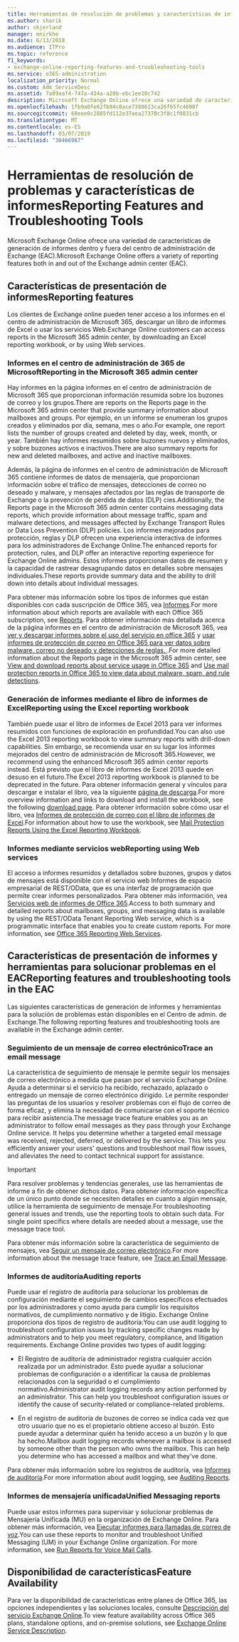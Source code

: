 ```yaml
---
title: Herramientas de resolución de problemas y características de informes
ms.author: sharik
author: skjerland
manager: mnirkhe
ms.date: 6/13/2018
ms.audience: ITPro
ms.topic: reference
f1_keywords:
- exchange-online-reporting-features-and-troubleshooting-tools
ms.service: o365-administration
localization_priority: Normal
ms.custom: Adm_ServiceDesc
ms.assetid: 7a89aaf4-747a-434a-a20b-ebc1ee10c742
description: Microsoft Exchange Online ofrece una variedad de características de generación de informes dentro y fuera del centro de administración de Exchange (EAC).
ms.openlocfilehash: 1fb9a0fe62fb94c0ace7388613ca26f65fc4698f
ms.sourcegitcommit: 68eee0c2885fd112e37eea27370c3f8c1f0831cb
ms.translationtype: MT
ms.contentlocale: es-ES
ms.lasthandoff: 03/07/2019
ms.locfileid: "30466987"
---
```

# <a name="reporting-features-and-troubleshooting-tools"></a><span data-ttu-id="d3119-103">Herramientas de resolución de problemas y características de informes</span><span class="sxs-lookup"><span data-stu-id="d3119-103">Reporting Features and Troubleshooting Tools</span></span>

<span data-ttu-id="d3119-104">Microsoft Exchange Online ofrece una variedad de características de generación de informes dentro y fuera del centro de administración de Exchange (EAC).</span><span class="sxs-lookup"><span data-stu-id="d3119-104">Microsoft Exchange Online offers a variety of reporting features both in and out of the Exchange admin center (EAC).</span></span>
  
## <a name="reporting-features"></a><span data-ttu-id="d3119-105">Características de presentación de informes</span><span class="sxs-lookup"><span data-stu-id="d3119-105">Reporting features</span></span>

<span data-ttu-id="d3119-106">Los clientes de Exchange online pueden tener acceso a los informes en el centro de administración de Microsoft 365, descargar un libro de informes de Excel o usar los servicios Web.</span><span class="sxs-lookup"><span data-stu-id="d3119-106">Exchange Online customers can access reports in the Microsoft 365 admin center, by downloading an Excel reporting workbook, or by using Web services.</span></span>
  
### <a name="reporting-in-the-microsoft-365-admin-center"></a><span data-ttu-id="d3119-107">Informes en el centro de administración de 365 de Microsoft</span><span class="sxs-lookup"><span data-stu-id="d3119-107">Reporting in the Microsoft 365 admin center</span></span>

<span data-ttu-id="d3119-108">Hay informes en la página informes en el centro de administración de Microsoft 365 que proporcionan información resumida sobre los buzones de correo y los grupos.</span><span class="sxs-lookup"><span data-stu-id="d3119-108">There are reports on the Reports page in the Microsoft 365 admin center that provide summary information about mailboxes and groups.</span></span> <span data-ttu-id="d3119-109">Por ejemplo, en un informe se enumeran los grupos creados y eliminados por día, semana, mes o año.</span><span class="sxs-lookup"><span data-stu-id="d3119-109">For example, one report lists the number of groups created and deleted by day, week, month, or year.</span></span> <span data-ttu-id="d3119-110">También hay informes resumidos sobre buzones nuevos y eliminados, y sobre buzones activos e inactivos.</span><span class="sxs-lookup"><span data-stu-id="d3119-110">There are also summary reports for new and deleted mailboxes, and active and inactive mailboxes.</span></span> 
  
<span data-ttu-id="d3119-111">Además, la página de informes en el centro de administración de Microsoft 365 contiene informes de datos de mensajería, que proporcionan información sobre el tráfico de mensajes, detecciones de correo no deseado y malware, y mensajes afectados por las reglas de transporte de Exchange o la prevención de pérdida de datos (DLP) cies.</span><span class="sxs-lookup"><span data-stu-id="d3119-111">Additionally, the Reports page in the Microsoft 365 admin center contains messaging data reports, which provide information about message traffic, spam and malware detections, and messages affected by Exchange Transport Rules or Data Loss Prevention (DLP) policies.</span></span> <span data-ttu-id="d3119-112">Los informes mejorados para protección, reglas y DLP ofrecen una experiencia interactiva de informes para los administradores de Exchange Online.</span><span class="sxs-lookup"><span data-stu-id="d3119-112">The enhanced reports for protection, rules, and DLP offer an interactive reporting experience for Exchange Online admins.</span></span> <span data-ttu-id="d3119-113">Estos informes proporcionan datos de resumen y la capacidad de rastrear desagrupando datos en detalles sobre mensajes individuales.</span><span class="sxs-lookup"><span data-stu-id="d3119-113">These reports provide summary data and the ability to drill down into details about individual messages.</span></span>
  
<span data-ttu-id="d3119-114">Para obtener más información sobre los tipos de informes que están disponibles con cada suscripción de Office 365, vea [Informes](../office-365-platform-service-description/reports.md).</span><span class="sxs-lookup"><span data-stu-id="d3119-114">For more information about which reports are available with each Office 365 subscription, see [Reports](../office-365-platform-service-description/reports.md).</span></span> <span data-ttu-id="d3119-115">Para obtener información más detallada acerca de la página informes en el centro de administración de Microsoft 365, vea [ver y descargar informes sobre el uso del servicio en office 365](https://go.microsoft.com/fwlink/p/?LinkId=401187) y [usar informes de protección de correo en Office 365 para ver datos sobre malware, correo no deseado y detecciones de reglas. ](https://go.microsoft.com/fwlink/p/?LinkID=401102).</span><span class="sxs-lookup"><span data-stu-id="d3119-115">For more detailed information about the Reports page in the Microsoft 365 admin center, see [View and download reports about service usage in Office 365](https://go.microsoft.com/fwlink/p/?LinkId=401187) and [Use mail protection reports in Office 365 to view data about malware, spam, and rule detections](https://go.microsoft.com/fwlink/p/?LinkID=401102).</span></span>
  
### <a name="reporting-using-the-excel-reporting-workbook"></a><span data-ttu-id="d3119-116">Generación de informes mediante el libro de informes de Excel</span><span class="sxs-lookup"><span data-stu-id="d3119-116">Reporting using the Excel reporting workbook</span></span>

<span data-ttu-id="d3119-117">También puede usar el libro de informes de Excel 2013 para ver informes resumidos con funciones de exploración en profundidad.</span><span class="sxs-lookup"><span data-stu-id="d3119-117">You can also use the Excel 2013 reporting workbook to view summary reports with drill-down capabilities.</span></span> <span data-ttu-id="d3119-118">Sin embargo, se recomienda usar en su lugar los informes mejorados del centro de administración de Microsoft 365.</span><span class="sxs-lookup"><span data-stu-id="d3119-118">However, we recommend using the enhanced Microsoft 365 admin center reports instead.</span></span> <span data-ttu-id="d3119-119">Está previsto que el libro de informes de Excel 2013 quede en desuso en el futuro.</span><span class="sxs-lookup"><span data-stu-id="d3119-119">The Excel 2013 reporting workbook is planned to be deprecated in the future.</span></span> <span data-ttu-id="d3119-120">Para obtener información general y vínculos para descargar e instalar el libro, vea la siguiente [página de descarga](https://go.microsoft.com/fwlink/p/?LinkId=271776).</span><span class="sxs-lookup"><span data-stu-id="d3119-120">For more overview information and links to download and install the workbook, see the following [download page](https://go.microsoft.com/fwlink/p/?LinkId=271776).</span></span> <span data-ttu-id="d3119-121">Para obtener información sobre cómo usar el libro, vea [Informes de protección de correo con el libro de informes de Excel](https://go.microsoft.com/fwlink/p/?LinkId=285211).</span><span class="sxs-lookup"><span data-stu-id="d3119-121">For information about how to use the workbook, see [Mail Protection Reports Using the Excel Reporting Workbook](https://go.microsoft.com/fwlink/p/?LinkId=285211).</span></span> 
  
### <a name="reporting-using-web-services"></a><span data-ttu-id="d3119-122">Informes mediante servicios web</span><span class="sxs-lookup"><span data-stu-id="d3119-122">Reporting using Web services</span></span>

<span data-ttu-id="d3119-p105">El acceso a informes resumidos y detallados sobre buzones, grupos y datos de mensajes está disponible con el servicio web Informes de espacio empresarial de REST/OData, que es una interfaz de programación que permite crear informes personalizados. Para obtener más información, vea [Servicios web de informes de Office 365](https://go.microsoft.com/fwlink/p/?LinkId=287041).</span><span class="sxs-lookup"><span data-stu-id="d3119-p105">Access to both summary and detailed reports about mailboxes, groups, and messaging data is available by using the REST/OData Tenant Reporting Web service, which is a programmatic interface that enables you to create custom reports. For more information, see [Office 365 Reporting Web Services](https://go.microsoft.com/fwlink/p/?LinkId=287041).</span></span>
  
## <a name="reporting-features-and-troubleshooting-tools-in-the-eac"></a><span data-ttu-id="d3119-125">Características de presentación de informes y herramientas para solucionar problemas en el EAC</span><span class="sxs-lookup"><span data-stu-id="d3119-125">Reporting features and troubleshooting tools in the EAC</span></span>

<span data-ttu-id="d3119-126">Las siguientes características de generación de informes y herramientas para la solución de problemas están disponibles en el Centro de admin. de Exchange.</span><span class="sxs-lookup"><span data-stu-id="d3119-126">The following reporting features and troubleshooting tools are available in the Exchange admin center.</span></span>
  
### <a name="trace-an-email-message"></a><span data-ttu-id="d3119-127">Seguimiento de un mensaje de correo electrónico</span><span class="sxs-lookup"><span data-stu-id="d3119-127">Trace an email message</span></span>

<span data-ttu-id="d3119-p106">La característica de seguimiento de mensaje le permite seguir los mensajes de correo electrónico a medida que pasan por el servicio Exchange Online. Ayuda a determinar si el servicio ha recibido, rechazado, aplazado o entregado un mensaje de correo electrónico dirigido. Le permite responder las preguntas de los usuarios y resolver problemas con el flujo de correo de forma eficaz, y elimina la necesidad de comunicarse con el soporte técnico para recibir asistencia.</span><span class="sxs-lookup"><span data-stu-id="d3119-p106">The message trace feature enables you as an administrator to follow email messages as they pass through your Exchange Online service. It helps you determine whether a targeted email message was received, rejected, deferred, or delivered by the service. This lets you efficiently answer your users' questions and troubleshoot mail flow issues, and alleviates the need to contact technical support for assistance.</span></span>
  
> [!IMPORTANT]
> <span data-ttu-id="d3119-p107">Para resolver problemas y tendencias generales, use las herramientas de informe a fin de obtener dichos datos. Para obtener información específica de un único punto donde se necesiten detalles en cuanto a algún mensaje, utilice la herramienta de seguimiento de mensaje.</span><span class="sxs-lookup"><span data-stu-id="d3119-p107">For troubleshooting general issues and trends, use the reporting tools to obtain such data. For single point specifics where details are needed about a message, use the message trace tool.</span></span> 
  
<span data-ttu-id="d3119-133">Para obtener más información sobre la característica de seguimiento de mensajes, vea [Seguir un mensaje de correo electrónico](https://go.microsoft.com/fwlink/p/?LinkId=271777).</span><span class="sxs-lookup"><span data-stu-id="d3119-133">For more information about the message trace feature, see [Trace an Email Message](https://go.microsoft.com/fwlink/p/?LinkId=271777).</span></span>
  
### <a name="auditing-reports"></a><span data-ttu-id="d3119-134">Informes de auditoría</span><span class="sxs-lookup"><span data-stu-id="d3119-134">Auditing reports</span></span>

<span data-ttu-id="d3119-p108">Puede usar el registro de auditoría para solucionar los problemas de configuración mediante el seguimiento de cambios específicos efectuados por los administradores y como ayuda para cumplir los requisitos normativos, de cumplimiento normativo y de litigio. Exchange Online proporciona dos tipos de registro de auditoría:</span><span class="sxs-lookup"><span data-stu-id="d3119-p108">You can use audit logging to troubleshoot configuration issues by tracking specific changes made by administrators and to help you meet regulatory, compliance, and litigation requirements. Exchange Online provides two types of audit logging:</span></span>
  
- <span data-ttu-id="d3119-p109">El Registro de auditoría de administrador registra cualquier acción realizada por un administrador. Esto puede ayudar a solucionar problemas de configuración o a identificar la causa de problemas relacionados con la seguridad o el cumplimiento normativo.</span><span class="sxs-lookup"><span data-stu-id="d3119-p109">Administrator audit logging records any action performed by an administrator. This can help you troubleshoot configuration issues or identify the cause of security-related or compliance-related problems.</span></span> 
    
- <span data-ttu-id="d3119-p110">En el registro de auditoría de buzones de correo se indica cada vez que otro usuario que no es el propietario obtiene acceso al buzón. Esto puede ayudar a determinar quién ha tenido acceso a un buzón y lo que ha hecho.</span><span class="sxs-lookup"><span data-stu-id="d3119-p110">Mailbox audit logging records whenever a mailbox is accessed by someone other than the person who owns the mailbox. This can help you determine who has accessed a mailbox and what they've done.</span></span> 
    
<span data-ttu-id="d3119-141">Para obtener más información sobre los registros de auditoría, vea [Informes de auditoría](https://go.microsoft.com/fwlink/p/?LinkId=271779).</span><span class="sxs-lookup"><span data-stu-id="d3119-141">For more information about audit logging, see [Auditing Reports](https://go.microsoft.com/fwlink/p/?LinkId=271779).</span></span>
  
### <a name="unified-messaging-reports"></a><span data-ttu-id="d3119-142">Informes de mensajería unificada</span><span class="sxs-lookup"><span data-stu-id="d3119-142">Unified Messaging reports</span></span>

<span data-ttu-id="d3119-p111">Puede usar estos informes para supervisar y solucionar problemas de Mensajería Unificada (MU) en la organización de Exchange Online. Para obtener más información, vea [Ejecutar informes para llamadas de correo de voz](https://go.microsoft.com/fwlink/p/?LinkId=287042).</span><span class="sxs-lookup"><span data-stu-id="d3119-p111">You can use these reports to monitor and troubleshoot Unified Messaging (UM) in your Exchange Online organization. For more information, see [Run Reports for Voice Mail Calls](https://go.microsoft.com/fwlink/p/?LinkId=287042).</span></span>
  
## <a name="feature-availability"></a><span data-ttu-id="d3119-145">Disponibilidad de características</span><span class="sxs-lookup"><span data-stu-id="d3119-145">Feature Availability</span></span>

<span data-ttu-id="d3119-146">Para ver la disponibilidad de características entre planes de Office 365, las opciones independientes y las soluciones locales, consulte [Descripción del servicio Exchange Online](exchange-online-service-description.md).</span><span class="sxs-lookup"><span data-stu-id="d3119-146">To view feature availability across Office 365 plans, standalone options, and on-premise solutions, see [Exchange Online Service Description](exchange-online-service-description.md).</span></span>
  

